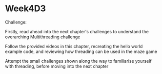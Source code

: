# Week4D3

Challenge:

Firstly, read ahead into the next chapter's challenges to understand the overarching Multithreading challenge

Follow the provided videos in this chapter, recreating the hello world example code, and reviewing how threading can be used in the maze game

Attempt the small challenges shown along the way to familiarise yourself with threading, before moving into the next chapter
